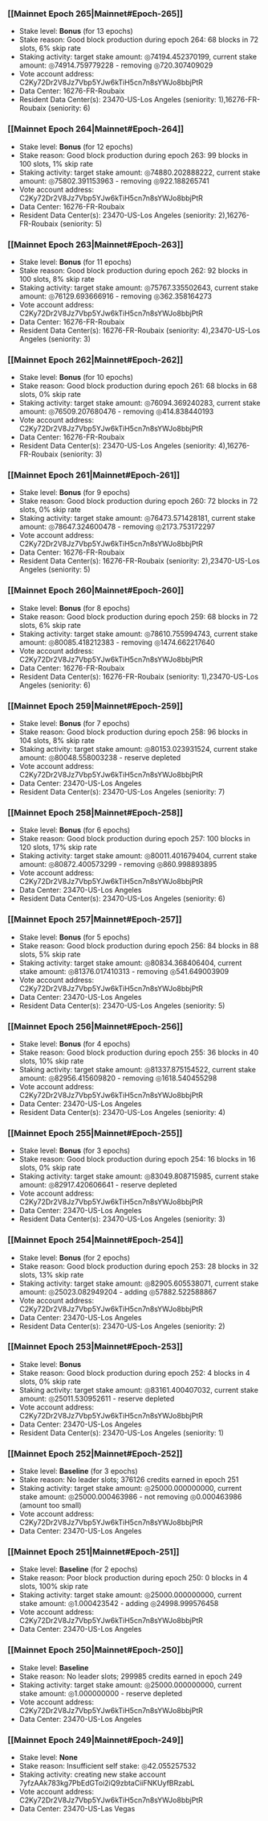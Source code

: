 ### [[Mainnet Epoch 265|Mainnet#Epoch-265]]
* Stake level: **Bonus** (for 13 epochs)
* Stake reason: Good block production during epoch 264: 68 blocks in 72 slots, 6% skip rate
* Staking activity: target stake amount: ◎74194.452370199, current stake amount: ◎74914.759779228 - removing ◎720.307409029
* Vote account address: C2Ky72Dr2V8Jz7Vbp5YJw6kTiH5cn7n8sYWJo8bbjPtR
* Data Center: 16276-FR-Roubaix
* Resident Data Center(s): 23470-US-Los Angeles (seniority: 1),16276-FR-Roubaix (seniority: 6)
### [[Mainnet Epoch 264|Mainnet#Epoch-264]]
* Stake level: **Bonus** (for 12 epochs)
* Stake reason: Good block production during epoch 263: 99 blocks in 100 slots, 1% skip rate
* Staking activity: target stake amount: ◎74880.202888222, current stake amount: ◎75802.391153963 - removing ◎922.188265741
* Vote account address: C2Ky72Dr2V8Jz7Vbp5YJw6kTiH5cn7n8sYWJo8bbjPtR
* Data Center: 16276-FR-Roubaix
* Resident Data Center(s): 23470-US-Los Angeles (seniority: 2),16276-FR-Roubaix (seniority: 5)
### [[Mainnet Epoch 263|Mainnet#Epoch-263]]
* Stake level: **Bonus** (for 11 epochs)
* Stake reason: Good block production during epoch 262: 92 blocks in 100 slots, 8% skip rate
* Staking activity: target stake amount: ◎75767.335502643, current stake amount: ◎76129.693666916 - removing ◎362.358164273
* Vote account address: C2Ky72Dr2V8Jz7Vbp5YJw6kTiH5cn7n8sYWJo8bbjPtR
* Data Center: 16276-FR-Roubaix
* Resident Data Center(s): 16276-FR-Roubaix (seniority: 4),23470-US-Los Angeles (seniority: 3)
### [[Mainnet Epoch 262|Mainnet#Epoch-262]]
* Stake level: **Bonus** (for 10 epochs)
* Stake reason: Good block production during epoch 261: 68 blocks in 68 slots, 0% skip rate
* Staking activity: target stake amount: ◎76094.369240283, current stake amount: ◎76509.207680476 - removing ◎414.838440193
* Vote account address: C2Ky72Dr2V8Jz7Vbp5YJw6kTiH5cn7n8sYWJo8bbjPtR
* Data Center: 16276-FR-Roubaix
* Resident Data Center(s): 23470-US-Los Angeles (seniority: 4),16276-FR-Roubaix (seniority: 3)
### [[Mainnet Epoch 261|Mainnet#Epoch-261]]
* Stake level: **Bonus** (for 9 epochs)
* Stake reason: Good block production during epoch 260: 72 blocks in 72 slots, 0% skip rate
* Staking activity: target stake amount: ◎76473.571428181, current stake amount: ◎78647.324600478 - removing ◎2173.753172297
* Vote account address: C2Ky72Dr2V8Jz7Vbp5YJw6kTiH5cn7n8sYWJo8bbjPtR
* Data Center: 16276-FR-Roubaix
* Resident Data Center(s): 16276-FR-Roubaix (seniority: 2),23470-US-Los Angeles (seniority: 5)
### [[Mainnet Epoch 260|Mainnet#Epoch-260]]
* Stake level: **Bonus** (for 8 epochs)
* Stake reason: Good block production during epoch 259: 68 blocks in 72 slots, 6% skip rate
* Staking activity: target stake amount: ◎78610.755994743, current stake amount: ◎80085.418212383 - removing ◎1474.662217640
* Vote account address: C2Ky72Dr2V8Jz7Vbp5YJw6kTiH5cn7n8sYWJo8bbjPtR
* Data Center: 16276-FR-Roubaix
* Resident Data Center(s): 16276-FR-Roubaix (seniority: 1),23470-US-Los Angeles (seniority: 6)
### [[Mainnet Epoch 259|Mainnet#Epoch-259]]
* Stake level: **Bonus** (for 7 epochs)
* Stake reason: Good block production during epoch 258: 96 blocks in 104 slots, 8% skip rate
* Staking activity: target stake amount: ◎80153.023931524, current stake amount: ◎80048.558003238 - reserve depleted
* Vote account address: C2Ky72Dr2V8Jz7Vbp5YJw6kTiH5cn7n8sYWJo8bbjPtR
* Data Center: 23470-US-Los Angeles
* Resident Data Center(s): 23470-US-Los Angeles (seniority: 7)
### [[Mainnet Epoch 258|Mainnet#Epoch-258]]
* Stake level: **Bonus** (for 6 epochs)
* Stake reason: Good block production during epoch 257: 100 blocks in 120 slots, 17% skip rate
* Staking activity: target stake amount: ◎80011.401679404, current stake amount: ◎80872.400573299 - removing ◎860.998893895
* Vote account address: C2Ky72Dr2V8Jz7Vbp5YJw6kTiH5cn7n8sYWJo8bbjPtR
* Data Center: 23470-US-Los Angeles
* Resident Data Center(s): 23470-US-Los Angeles (seniority: 6)
### [[Mainnet Epoch 257|Mainnet#Epoch-257]]
* Stake level: **Bonus** (for 5 epochs)
* Stake reason: Good block production during epoch 256: 84 blocks in 88 slots, 5% skip rate
* Staking activity: target stake amount: ◎80834.368406404, current stake amount: ◎81376.017410313 - removing ◎541.649003909
* Vote account address: C2Ky72Dr2V8Jz7Vbp5YJw6kTiH5cn7n8sYWJo8bbjPtR
* Data Center: 23470-US-Los Angeles
* Resident Data Center(s): 23470-US-Los Angeles (seniority: 5)
### [[Mainnet Epoch 256|Mainnet#Epoch-256]]
* Stake level: **Bonus** (for 4 epochs)
* Stake reason: Good block production during epoch 255: 36 blocks in 40 slots, 10% skip rate
* Staking activity: target stake amount: ◎81337.875154522, current stake amount: ◎82956.415609820 - removing ◎1618.540455298
* Vote account address: C2Ky72Dr2V8Jz7Vbp5YJw6kTiH5cn7n8sYWJo8bbjPtR
* Data Center: 23470-US-Los Angeles
* Resident Data Center(s): 23470-US-Los Angeles (seniority: 4)
### [[Mainnet Epoch 255|Mainnet#Epoch-255]]
* Stake level: **Bonus** (for 3 epochs)
* Stake reason: Good block production during epoch 254: 16 blocks in 16 slots, 0% skip rate
* Staking activity: target stake amount: ◎83049.808715985, current stake amount: ◎82917.420606641 - reserve depleted
* Vote account address: C2Ky72Dr2V8Jz7Vbp5YJw6kTiH5cn7n8sYWJo8bbjPtR
* Data Center: 23470-US-Los Angeles
* Resident Data Center(s): 23470-US-Los Angeles (seniority: 3)
### [[Mainnet Epoch 254|Mainnet#Epoch-254]]
* Stake level: **Bonus** (for 2 epochs)
* Stake reason: Good block production during epoch 253: 28 blocks in 32 slots, 13% skip rate
* Staking activity: target stake amount: ◎82905.605538071, current stake amount: ◎25023.082949204 - adding ◎57882.522588867
* Vote account address: C2Ky72Dr2V8Jz7Vbp5YJw6kTiH5cn7n8sYWJo8bbjPtR
* Data Center: 23470-US-Los Angeles
* Resident Data Center(s): 23470-US-Los Angeles (seniority: 2)
### [[Mainnet Epoch 253|Mainnet#Epoch-253]]
* Stake level: **Bonus**
* Stake reason: Good block production during epoch 252: 4 blocks in 4 slots, 0% skip rate
* Staking activity: target stake amount: ◎83161.400407032, current stake amount: ◎25011.530952611 - reserve depleted
* Vote account address: C2Ky72Dr2V8Jz7Vbp5YJw6kTiH5cn7n8sYWJo8bbjPtR
* Data Center: 23470-US-Los Angeles
* Resident Data Center(s): 23470-US-Los Angeles (seniority: 1)
### [[Mainnet Epoch 252|Mainnet#Epoch-252]]
* Stake level: **Baseline** (for 3 epochs)
* Stake reason: No leader slots; 376126 credits earned in epoch 251
* Staking activity: target stake amount: ◎25000.000000000, current stake amount: ◎25000.000463986 - not removing ◎0.000463986 (amount too small)
* Vote account address: C2Ky72Dr2V8Jz7Vbp5YJw6kTiH5cn7n8sYWJo8bbjPtR
* Data Center: 23470-US-Los Angeles
### [[Mainnet Epoch 251|Mainnet#Epoch-251]]
* Stake level: **Baseline** (for 2 epochs)
* Stake reason: Poor block production during epoch 250: 0 blocks in 4 slots, 100% skip rate
* Staking activity: target stake amount: ◎25000.000000000, current stake amount: ◎1.000423542 - adding ◎24998.999576458
* Vote account address: C2Ky72Dr2V8Jz7Vbp5YJw6kTiH5cn7n8sYWJo8bbjPtR
* Data Center: 23470-US-Los Angeles
### [[Mainnet Epoch 250|Mainnet#Epoch-250]]
* Stake level: **Baseline**
* Stake reason: No leader slots; 299985 credits earned in epoch 249
* Staking activity: target stake amount: ◎25000.000000000, current stake amount: ◎1.000000000 - reserve depleted
* Vote account address: C2Ky72Dr2V8Jz7Vbp5YJw6kTiH5cn7n8sYWJo8bbjPtR
* Data Center: 23470-US-Los Angeles
### [[Mainnet Epoch 249|Mainnet#Epoch-249]]
* Stake level: **None**
* Stake reason: Insufficient self stake: ◎42.055257532
* Staking activity: creating new stake account 7yfzAAk783kg7PbEdGToi2iQ9zbtaCiiFNKUyfBRzabL
* Vote account address: C2Ky72Dr2V8Jz7Vbp5YJw6kTiH5cn7n8sYWJo8bbjPtR
* Data Center: 23470-US-Las Vegas